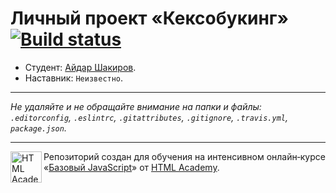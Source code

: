 # Личный проект «Кексобукинг» [![Build status][travis-image]][travis-url]

* Студент: [Айдар Шакиров](https://up.htmlacademy.ru/javascript/10/user/79435).
* Наставник: `Неизвестно`.

---

_Не удаляйте и не обращайте внимание на папки и файлы:_<br>
_`.editorconfig`, `.eslintrc`, `.gitattributes`, `.gitignore`, `.travis.yml`, `package.json`._

---

<a href="https://htmlacademy.ru/intensive/javascript"><img align="left" width="50" height="50" title="HTML Academy" src="https://up.htmlacademy.ru/static/img/intensive/javascript/logo-for-github.svg"></a>

Репозиторий создан для обучения на интенсивном онлайн‑курсе «[Базовый JavaScript](https://htmlacademy.ru/intensive/javascript)» от [HTML Academy](https://htmlacademy.ru).

[travis-image]: https://travis-ci.org/htmlacademy-javascript/79435-keksobooking.svg?branch=master
[travis-url]: https://travis-ci.org/htmlacademy-javascript/79435-keksobooking
